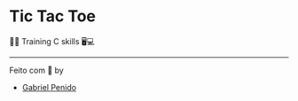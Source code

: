 # Tic Tac Toe
💽💾 Training C skills 🖥💻

---

Feito com 💜 by
- [Gabriel Penido](https://github.com/LePenidon)
